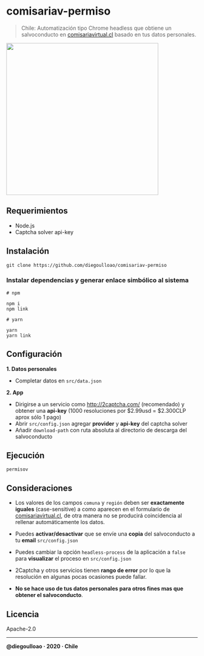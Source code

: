 # comisariav-permiso

> Chile: Automatización tipo Chrome headless que obtiene un salvoconducto en [comisariavirtual.cl](https://comisariavirtual.cl) basado en tus datos personales.

<img src="https://upload.wikimedia.org/wikipedia/commons/thumb/7/78/Flag_of_Chile.svg/1280px-Flag_of_Chile.svg.png" width="400px">

## Requerimientos
- Node.js
- Captcha solver api-key

## Instalación

```
git clone https://github.com/diegoulloao/comisariav-permiso
```

### Instalar dependencias y generar enlace simbólico al sistema

```
# npm

npm i
npm link
```

```
# yarn

yarn
yarn link
```

## Configuración
**1. Datos personales**

* Completar datos en `src/data.json`

**2. App**

- Dirigirse a un servicio como http://2captcha.com/ (recomendado) y obtener una **api-key** (1000 resoluciones por $2.99usd = $2.300CLP aprox sólo 1 pago)
- Abrir `src/config.json` agregar **provider** y **api-key** del captcha solver
- Añadir `download-path` con ruta absoluta al directorio de descarga del salvoconducto

## Ejecución
`permisov`

## Consideraciones

* Los valores de los campos `comuna` y `región` deben ser **exactamente iguales** (case-sensitive) a como aparecen en el formulario de [comisariavirtual.cl](https://comisariavirtual.cl), de otra manera no se producirá coincidencia al rellenar automáticamente los datos.

* Puedes **activar/desactivar** que se envíe una **copia** del salvoconducto a tu **email** `src/config.json`
* Puedes cambiar la opción `headless-process` de la aplicación a `false` para **visualizar** el proceso en `src/config.json`
* 2Captcha y otros servicios tienen **rango de error** por lo que la resolución en algunas pocas ocasiones puede fallar.
* **No se hace uso de tus datos personales para otros fines mas que obtener el salvoconducto**.

## Licencia
Apache-2.0

---
**@diegoulloao · 2020 · Chile**